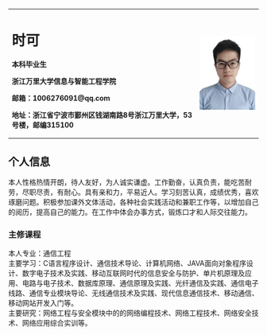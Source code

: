 <table border="0">
  <tr>
    <td width="75%">
      <h1>时可</h1>
      <p><b>本科毕业生</b></p>
      <p><b>浙江万里大学信息与智能工程学院</b></p>
      <p><b>邮箱：1006276091@qq.com</b></p>
      <p><b>地址：浙江省宁波市鄞州区钱湖南路8号浙江万里大学，53号楼，邮编315100</b></p>
    </td>
    <td >
      <img src="/qqq.jpg" width="100%">     
    </td>
  </tr>
</table>

## 个人信息

本人性格热情开朗，待人友好，为人诚实谦虚。工作勤奋，认真负责，能吃苦耐劳，尽职尽责，有耐心。具有亲和力，平易近人。学习刻苦认真，成绩优秀，喜欢琢磨问题。积极参加课外文体活动，各种社会实践活动和兼职工作等，以增加自己的阅历，提高自己的能力。在工作中体会办事方式，锻炼口才和人际交往能力。



### 主修课程
  本人专业：通信工程<br>
  主要学习：C语言程序设计、通信技术导论、计算机网络、JAVA面向对象程序设计、数字电子技术及实践、移动互联网时代的信息安全与防护、单片机原理及应用、电路与电子技术、数据库原理、通信原理及实践、光纤通信及实践、通信电子线路、通信专业模块导论、无线通信技术及实践、现代信息通信技术、移动通信、移动网站开发入门等。<br>
  主要研究：网络工程与安全模块中的的网络编程技术、网络工程技术、网络安全技术、网络应用综合实训等。
